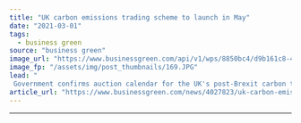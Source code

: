 ```yaml
---
title: "UK carbon emissions trading scheme to launch in May"
date: "2021-03-01"
tags: 
  - business green
source: "business green"
image_url: "https://www.businessgreen.com/api/v1/wps/8850bc4/d9b161c8-4c82-4661-80b4-a6f95e3eea8a/2/pembroke-aerial-185x114.JPG"
image_fp: "/assets/img/post_thumbnails/169.JPG"
lead: "
 Government confirms auction calendar for the UK's post-Brexit carbon trading market following its exit from the EU's ETS ..."
article_url: "https://www.businessgreen.com/news/4027823/uk-carbon-emissions-trading-scheme-launch"
---
```


---
